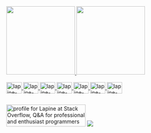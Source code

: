 <div>
  <a href="https://beacons.ai/lapineclaire">
  <img height="180em" src="https://github-readme-stats.vercel.app/api?username=lapineclaire&show_icons=true&theme=merko&include_all_commits=true&count_private=true"/>
  <img height="180em" src="https://github-readme-stats.vercel.app/api/top-langs/?username=lapineclaire&layout=compact&langs_count=16&theme=merko"/>
</div>

<div style="display: inline_block"><br>
  <img align="center" alt="lapine-HTML" height="30" width="40" src="https://cdn.jsdelivr.net/gh/devicons/devicon@latest/icons/html5/html5-original.svg">
  <img align="center" alt="lapine-CSS" height="30" width="40" src="https://cdn.jsdelivr.net/gh/devicons/devicon@latest/icons/css3/css3-original.svg">
  <img align="center" alt="lapine-Js" height="30" width="40" src="https://cdn.jsdelivr.net/gh/devicons/devicon@latest/icons/javascript/javascript-original.svg">
  <img align="center" alt="lapine-Ts" height="30" width="40" src="https://cdn.jsdelivr.net/gh/devicons/devicon@latest/icons/typescript/typescript-original.svg">
  <img align="center" alt="lapine-Java" height="30" width="40" src="https://cdn.jsdelivr.net/gh/devicons/devicon@latest/icons/java/java-original-wordmark.svg">
  <img align="center" alt="lapine-Python" height="30" width="40" src="https://cdn.jsdelivr.net/gh/devicons/devicon@latest/icons/python/python-original-wordmark.svg">
  <img align="center" alt="lapine-Csharp" height="30" width="40" src="https://cdn.jsdelivr.net/gh/devicons/devicon@latest/icons/csharp/csharp-original.svg">
</div>

##

<div>
  <a href="https://stackoverflow.com/users/26789282/lapine"><img src="https://stackoverflow.com/users/flair/26789282.png?theme=dark" width="208" height="58" alt="profile for Lapine at Stack Overflow, Q&amp;A for professional and enthusiast programmers" title="profile for Lapine at Stack Overflow, Q&amp;A for professional and enthusiast programmers"></a>
  <a href="https://www.instagram.com/lapineclaire" target="_blank"> <img src="https://img.shields.io/badge/Instagram-E4405F?style=for-the-badge&logo=instagram&logoColor=white" target="_blank"><a/>
</div>
